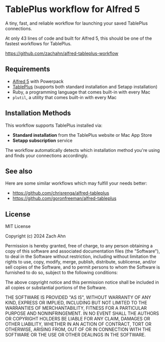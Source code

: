 # TablePlus workflow for Alfred 5

A tiny, fast, and reliable workflow for launching your saved TablePlus
connections.

At only 43 lines of code and built for Alfred 5, this should be one of the
fastest workflows for TablePlus.

<https://github.com/zachahn/alfred-tableplus-workflow>

## Requirements

* [Alfred 5](https://www.alfredapp.com) with Powerpack
* [TablePlus](https://tableplus.com) (supports both standard installation and Setapp installation)
* Ruby, a programming language that comes built-in with every Mac
* `plutil`, a utility that comes built-in with every Mac

## Installation Methods

This workflow supports TablePlus installed via:
- **Standard installation** from the TablePlus website or Mac App Store
- **Setapp subscription** service

The workflow automatically detects which installation method you're using and finds your connections accordingly.

## See also

Here are some similar workflows which may fulfill your needs better:

* https://github.com/chrisrenga/alfred-tableplus
* https://github.com/goronfreeman/alfred-tableplus

## License

MIT License

Copyright (c) 2024 Zach Ahn

Permission is hereby granted, free of charge, to any person obtaining a copy
of this software and associated documentation files (the "Software"), to deal
in the Software without restriction, including without limitation the rights
to use, copy, modify, merge, publish, distribute, sublicense, and/or sell
copies of the Software, and to permit persons to whom the Software is
furnished to do so, subject to the following conditions:

The above copyright notice and this permission notice shall be included in all
copies or substantial portions of the Software.

THE SOFTWARE IS PROVIDED "AS IS", WITHOUT WARRANTY OF ANY KIND, EXPRESS OR
IMPLIED, INCLUDING BUT NOT LIMITED TO THE WARRANTIES OF MERCHANTABILITY,
FITNESS FOR A PARTICULAR PURPOSE AND NONINFRINGEMENT. IN NO EVENT SHALL THE
AUTHORS OR COPYRIGHT HOLDERS BE LIABLE FOR ANY CLAIM, DAMAGES OR OTHER
LIABILITY, WHETHER IN AN ACTION OF CONTRACT, TORT OR OTHERWISE, ARISING FROM,
OUT OF OR IN CONNECTION WITH THE SOFTWARE OR THE USE OR OTHER DEALINGS IN THE
SOFTWARE.
